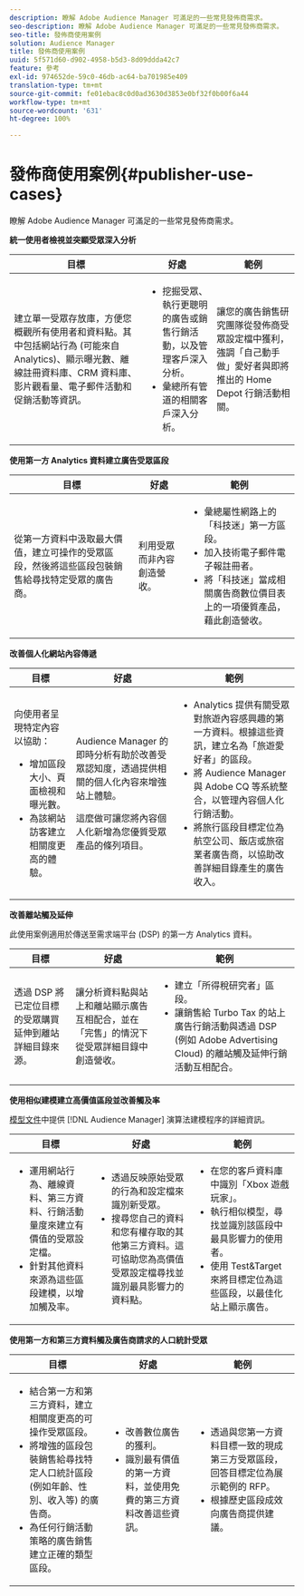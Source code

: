```yaml
---
description: 瞭解 Adobe Audience Manager 可滿足的一些常見發佈商需求。
seo-description: 瞭解 Adobe Audience Manager 可滿足的一些常見發佈商需求。
seo-title: 發佈商使用案例
solution: Audience Manager
title: 發佈商使用案例
uuid: 5f571d60-d902-4958-b5d3-8d09ddda42c7
feature: 參考
exl-id: 974652de-59c0-46db-ac64-ba701985e409
translation-type: tm+mt
source-git-commit: fe01ebac8c0d0ad3630d3853e0bf32f0b00f6a44
workflow-type: tm+mt
source-wordcount: '631'
ht-degree: 100%

---
```


# 發佈商使用案例{#publisher-use-cases}

瞭解 Adobe Audience Manager 可滿足的一些常見發佈商需求。

<!-- 

c_pub_use_case.xml

 -->

**統一使用者檢視並突顯受眾深入分析**

<table id="table_7051791195CE41B49173BBF9E581BFB6"> 
 <thead> 
  <tr> 
   <th colname="col1" class="entry"> 目標 </th> 
   <th colname="col2" class="entry"> 好處 </th> 
   <th colname="col3" class="entry"> 範例 </th> 
  </tr> 
 </thead>
 <tbody> 
  <tr> 
   <td colname="col1"> <p>建立單一受眾存放庫，方便您概觀所有使用者和資料點。其中包括網站行為 (可能來自 Analytics)、顯示曝光數、離線註冊資料庫、CRM 資料庫、影片觀看量、電子郵件活動和促銷活動等資訊。 </p> </td> 
   <td colname="col2"> <p> 
     <ul id="ul_FB6683152C7D4D65AF951BA55E123427"> 
      <li id="li_45C12198EDDE4107AE59947BBAA51A60">挖掘受眾、執行更聰明的廣告或銷售行銷活動，以及管理客戶深入分析。 </li> 
      <li id="li_53727E7A3D494299B4631439612AC226">彙總所有管道的相關客戶深入分析。 </li> 
     </ul> </p> </td> 
   <td colname="col3"> <p>讓您的廣告銷售研究團隊從發佈商受眾設定檔中獲利，強調「自己動手做」愛好者與即將推出的 Home Depot 行銷活動相關。 </p> </td> 
  </tr> 
 </tbody> 
</table>

**使用第一方 Analytics 資料建立廣告受眾區段**

<table id="table_EE77D9F5BAD1473C8E058EE778AF2C3F"> 
 <thead> 
  <tr> 
   <th colname="col1" class="entry"> 目標 </th> 
   <th colname="col2" class="entry"> 好處 </th> 
   <th colname="col3" class="entry"> 範例 </th> 
  </tr> 
 </thead>
 <tbody> 
  <tr> 
   <td colname="col1"> <p>從第一方資料中汲取最大價值，建立可操作的受眾區段，然後將這些區段包裝銷售給尋找特定受眾的廣告商。 </p> </td> 
   <td colname="col2"> <p>利用受眾而非內容創造營收。 </p> </td> 
   <td colname="col3"> <p> 
     <ul id="ul_07695D68C7FA4BDE92E69AB84B59F0B5"> 
      <li id="li_D271C4C62589403C9F5D3B478EA1B1F3">彙總屬性網路上的「科技迷」第一方區段。 </li> 
      <li id="li_1EC9E0F4BC6343C88CF29D07B9D1DA11">加入技術電子郵件電子報註冊者。 </li> 
      <li id="li_2C5CE406BAEC4F3B8AAED5DF414E1C8B">將「科技迷」當成相關廣告商數位價目表上的一項優質產品，藉此創造營收。 </li> 
     </ul> </p> </td> 
  </tr> 
 </tbody> 
</table>

**改善個人化網站內容傳遞**

<table id="table_D8E82821D9F1491A822A6ABA3A988386"> 
 <thead> 
  <tr> 
   <th colname="col1" class="entry"> 目標 </th> 
   <th colname="col2" class="entry"> 好處 </th> 
   <th colname="col3" class="entry"> 範例 </th> 
  </tr> 
 </thead>
 <tbody> 
  <tr> 
   <td colname="col1"> <p>向使用者呈現特定內容以協助： </p> <p> 
     <ul id="ul_ACE36F7845EB4A2E9005ECCD746495CC"> 
      <li id="li_0714139FF2F5492DA32FB95456699E54">增加區段大小、頁面檢視和曝光數。 </li> 
      <li id="li_2CA4DFF2836D4F71A137829074F46D17">為該網站訪客建立相關度更高的體驗。 </li> 
     </ul> </p> </td> 
   <td colname="col2"> <p><span class="keyword"> Audience Manager</span> 的即時分析有助於改善受眾認知度，透過提供相關的個人化內容來增強站上體驗。 </p> <p>這麼做可讓您將內容個人化新增為您優質受眾產品的條列項目。 </p> </td> 
   <td colname="col3"> <p> 
     <ul id="ul_EEED2DAD504C486F8C00992219C893F7"> 
      <li id="li_E536F7C79824484DA3DC895809B849F4">Analytics 提供有關受眾對旅遊內容感興趣的第一方資料。根據這些資訊，建立名為「旅遊愛好者」的區段。 </li> 
      <li id="li_DCB3A5F3772C4DCEB757A4AB6CABFBE3">將 <span class="keyword">Audience Manager</span> 與 Adobe CQ 等系統整合，以管理內容個人化行銷活動。 </li> 
      <li id="li_A9BFB7EB7504492BA83F182BE5E8CEF8">將旅行區段目標定位為航空公司、飯店或旅宿業者廣告商，以協助改善詳細目錄產生的廣告收入。 </li> 
     </ul> </p> </td> 
  </tr> 
 </tbody> 
</table>

**改善離站觸及延伸**

此使用案例適用於傳送至需求端平台 (DSP) 的第一方 Analytics 資料。

<table id="table_F88329D45D9441F1A8EDB9D6140FD02D"> 
 <thead> 
  <tr> 
   <th colname="col1" class="entry"> 目標 </th> 
   <th colname="col2" class="entry"> 好處 </th> 
   <th colname="col3" class="entry"> 範例 </th> 
  </tr>
 </thead>
 <tbody> 
  <tr> 
   <td colname="col1"> <p>透過 DSP 將已定位目標的受眾購買延伸到離站詳細目錄來源。 </p> </td> 
   <td colname="col2"> <p>讓分析資料點與站上和離站顯示廣告互相配合，並在「完售」的情況下從受眾詳細目錄中創造營收。 </p> </td> 
   <td colname="col3"> <p> 
     <ul id="ul_EE7A86BFFE534A59A9F8C7CAF46A31E5"> 
      <li id="li_D399592D9D904865BD319DC3621B832B">建立「所得稅研究者」區段。 </li> 
      <li id="li_D28AC8BA5E194176BB8736B089B3C2F7">讓銷售給 Turbo Tax 的站上廣告行銷活動與透過 DSP (例如 Adobe Advertising Cloud) 的離站觸及延伸行銷活動互相配合。 </li> 
     </ul> </p> </td> 
  </tr> 
 </tbody> 
</table>

**使用相似建模建立高價值區段並改善觸及率**

[模型文件](../features/algorithmic-models/understanding-models.md)中提供 [!DNL Audience Manager] 演算法建模程序的詳細資訊。

<table id="table_A10E4656E2A74EF5BCCA42A7AAA94416"> 
 <thead> 
  <tr> 
   <th colname="col1" class="entry"> 目標 </th> 
   <th colname="col2" class="entry"> 好處 </th> 
   <th colname="col3" class="entry"> 範例 </th> 
  </tr>
 </thead>
 <tbody> 
  <tr> 
   <td colname="col1"> <p> 
     <ul id="ul_6B69497AA7F543249FF820B1D5DC604F"> 
      <li id="li_7022E99BC3C6475988B8424528A221A8">運用網站行為、離線資料、第三方資料、行銷活動量度來建立有價值的受眾設定檔。 </li> 
      <li id="li_DBD50B14B3D34D9AB72C42E245406FE8">針對其他資料來源為這些區段建模，以增加觸及率。 </li> 
     </ul> </p> </td> 
   <td colname="col2"> <p> 
     <ul id="ul_CC5448D2EA0646D4AF3547E81DE31FDE"> 
      <li id="li_8F11E40026404C1380F26F6D03952C8E">透過反映原始受眾的行為和設定檔來識別新受眾。 </li> 
      <li id="li_5F67AD849EC145DBB1E52A92BBE2CEE3">搜尋您自己的資料和您有權存取的其他第三方資料。這可協助您為高價值受眾設定檔尋找並識別最具影響力的資料點。 </li> 
     </ul> </p> </td> 
   <td colname="col3"> <p> 
     <ul id="ul_51091241D6B94A849A383538045D797C"> 
      <li id="li_88798E58BA574FA196CFC02C9C55A293">在您的客戶資料庫中識別「Xbox 遊戲玩家」。 </li> 
      <li id="li_1136BBC68C8242CE9F116F2C70A4C164">執行相似模型，尋找並識別該區段中最具影響力的使用者。 </li> 
      <li id="li_8BAED15DF7BA41B28B51BE8DC71DFDE8">使用 Test&amp;Target 來將目標定位為這些區段，以最佳化站上顯示廣告。 </li> 
     </ul> </p> </td> 
  </tr> 
 </tbody> 
</table>

**使用第一方和第三方資料觸及廣告商請求的人口統計受眾**

<table id="table_63E19A09F1254D83A84F741CFB68A684"> 
 <thead> 
  <tr> 
   <th colname="col1" class="entry"> 目標 </th> 
   <th colname="col2" class="entry"> 好處 </th> 
   <th colname="col3" class="entry"> 範例 </th> 
  </tr> 
 </thead>
 <tbody> 
  <tr> 
   <td colname="col1"> <p> 
     <ul id="ul_DB5B31FB1C7D4D36B9C32912921B39B5"> 
      <li id="li_7B750D619A8F40329B027559DDC5CFB0">結合第一方和第三方資料，建立相關度更高的可操作受眾區段。 </li> 
      <li id="li_E0BC69F4F1BC4A2FA8B1807815072642">將增強的區段包裝銷售給尋找特定人口統計區段 (例如年齡、性別、收入等) 的廣告商。 </li> 
      <li id="li_87FD5150D9F74FC9973FECD5DA363C34">為任何行銷活動策略的廣告銷售建立正確的類型區段。 </li> 
     </ul> </p> </td> 
   <td colname="col2"> <p> 
     <ul id="ul_9AABE5394A2B4352A9A368C3F887F583"> 
      <li id="li_64324505C1494879AE01DD93DFFF4753">改善數位廣告的獲利。 </li> 
      <li id="li_429471653E65467582B193F89D7C5426">識別最有價值的第一方資料，並使用免費的第三方資料改善這些資訊。 </li> 
     </ul> </p> </td> 
   <td colname="col3"> <p> 
     <ul id="ul_E59B88951B454AEA8E898A64C07F0F49"> 
      <li id="li_A856501CD9AB4ABFA4A440D2F451DFD2">透過與您第一方資料目標一致的現成第三方受眾區段，回答目標定位為展示範例的 RFP。 </li> 
      <li id="li_32C82F83D0D440C0B86C527FD4BAF118">根據歷史區段成效向廣告商提供建議。 </li> 
     </ul> </p> </td> 
  </tr> 
 </tbody> 
</table>
